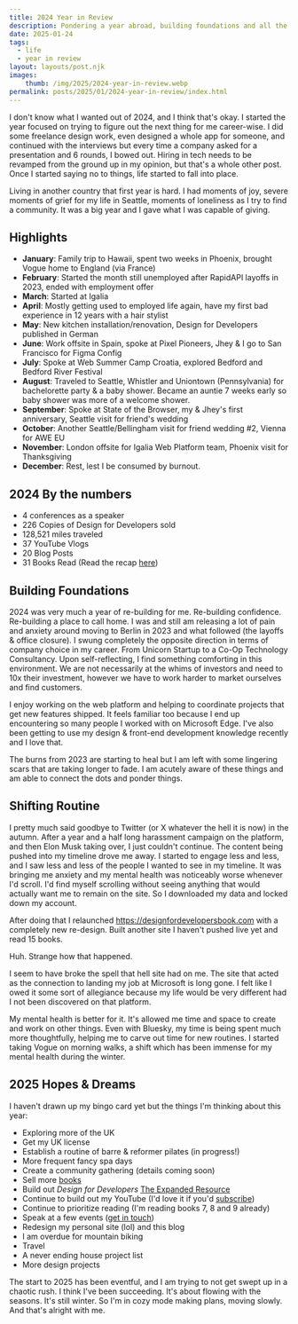 ```yaml
---
title: 2024 Year in Review
description: Pondering a year abroad, building foundations and all the other stuff. 
date: 2025-01-24
tags:
  - life
  - year in review
layout: layouts/post.njk
images:
    thumb: /img/2025/2024-year-in-review.webp
permalink: posts/2025/01/2024-year-in-review/index.html
---
```


I don't know what I wanted out of 2024, and I think that's okay. I started the year focused on trying to figure out the next thing for me career-wise. I did some freelance design work, even designed a whole app for someone, and continued with the interviews but every time a company asked for a presentation and 6 rounds, I bowed out. Hiring in tech needs to be revamped from the ground up in my opinion, but that's a whole other post. Once I started saying no to things, life started to fall into place. 

Living in another country that first year is hard. I had moments of joy, severe moments of grief for my life in Seattle, moments of loneliness as I try to find a community. It was a big year and I gave what I was capable of giving. 

## Highlights

- **January**: Family trip to Hawaii, spent two weeks in Phoenix, brought Vogue home to England (via France)
- **February**: Started the month still unemployed after RapidAPI layoffs in 2023, ended with employment offer
- **March**: Started at Igalia 
- **April**: Mostly getting used to employed life again, have my first bad experience in 12 years with a hair stylist
- **May**: New kitchen installation/renovation, Design for Developers published in German 
- **June**: Work offsite in Spain, spoke at Pixel Pioneers, Jhey & I go to San Francisco for Figma Config
- **July**: Spoke at Web Summer Camp Croatia, explored Bedford and Bedford River Festival
- **August**: Traveled to Seattle, Whistler and Uniontown (Pennsylvania) for bachelorette party & a baby shower. Became an auntie 7 weeks early so baby shower was more of a welcome shower.
- **September**: Spoke at State of the Browser, my & Jhey's first anniversary, Seattle visit for friend's wedding 
- **October**: Another Seattle/Bellingham visit for friend wedding #2, Vienna for AWE EU
- **November**: London offsite for Igalia Web Platform team, Phoenix visit for Thanksgiving
- **December**: Rest, lest I be consumed by burnout.

## 2024 By the numbers

- 4 conferences as a speaker
- 226 Copies of Design for Developers sold
- 128,521 miles traveled 
- 37 YouTube Vlogs 
- 20 Blog Posts 
- 31 Books Read (Read the recap [here](https://blog.stephaniestimac.com/posts/2025/01/2024-book-roundup/))

##  Building Foundations
2024 was very much a year of re-building for me. Re-building confidence. Re-building a place to call home. I was and still am releasing a lot of pain and anxiety around moving to Berlin in 2023 and what followed (the layoffs & office closure). I swung completely the opposite direction in terms of company choice in my career. From Unicorn Startup to a Co-Op Technology Consultancy. Upon self-reflecting, I find something comforting in this environment. We are not necessarily at the whims of investors and need to 10x their investment, however we have to work harder to market ourselves and find customers. 

I enjoy working on the web platform and helping to coordinate projects that  get new features shipped. It feels familiar too because I end up encountering so many people I worked with on Microsoft Edge. I've also been getting to use my design & front-end development knowledge recently and I love that. 

The burns from 2023 are starting to heal but I am left with some lingering scars that are taking longer to fade. I am acutely aware of these things and am able to connect the dots and ponder things. 

## Shifting Routine
I pretty much said goodbye to Twitter (or X whatever the hell it is now) in the autumn. After a year and a half long harassment campaign on the platform, and then Elon Musk taking over, I just couldn't continue. The content being pushed into my timeline drove me away. I started to engage less and less, and I saw less and less of the people I wanted to see in my timeline. It was bringing me anxiety and my mental health was noticeably worse whenever I'd scroll. I'd find myself scrolling without seeing anything that would actually want me to remain on the site. So I downloaded my data and locked down my account.  

After doing that I relaunched https://designfordevelopersbook.com with a completely new re-design. Built another site I haven't pushed live yet and read 15 books. 

Huh. Strange how that happened. 

I seem to have broke the spell that hell site had on me. The site that acted as the connection to landing my job at Microsoft is long gone. I felt like I owed it some sort of allegiance because my life would be very different had I not been discovered on that platform.

My mental health is better for it. It's allowed me time and space to create and work on other things. Even with Bluesky, my time is being spent much more thoughtfully, helping me to carve out time for new routines. I started taking Vogue on morning walks, a shift which has been immense for my mental health during the winter. 

## 2025 Hopes & Dreams 

I haven't drawn up my bingo card yet but the things I'm thinking about this year:
- Exploring more of the UK 
- Get my UK license 
- Establish a routine of barre & reformer pilates (in progress!)
- More frequent fancy spa days 
- Create a community gathering (details coming soon)
- Sell more [books](https://www.manning.com/books/design-for-developers?utm_source=stimac&utm_medium=affiliate&utm_campaign=book_stimac_design_4_19_22&a_aid=stimac&a_bid=5f6ba095&)
- Build out _Design for Developers_ [The Expanded Resource](https://designfordevelopersbook.com/)
- Continue to build out my YouTube (I'd love it if you'd [subscribe](https://www.youtube.com/@seaotta__))
- Continue to prioritize reading (I'm reading books 7, 8 and 9 already)
- Speak at a few events ([get in touch](mailto:steph.stimac@gmail.com))
- Redesign my personal site (lol) and this blog
- I am overdue for mountain biking 
- Travel 
- A never ending house project list 
- More design projects

The start to 2025 has been eventful, and I am trying to not get swept up in a chaotic rush. I think I've been succeeding. It's about flowing with the seasons. It's still winter. So I'm in cozy mode making plans, moving slowly. And that's alright with me. 
